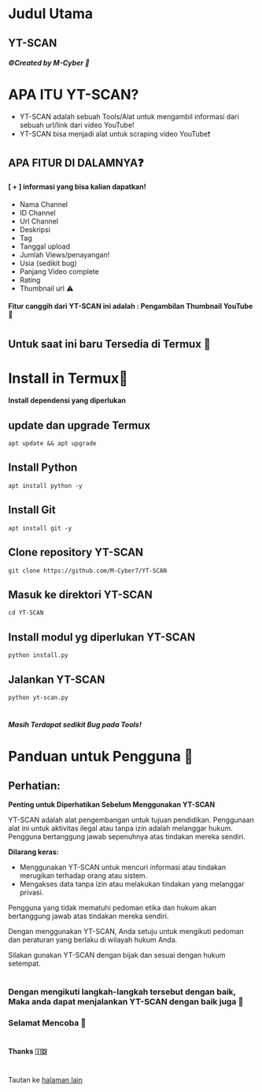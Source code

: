 # Judul Utama
## YT-SCAN
##### ©Created by M-Cyber 🔐

# APA ITU YT-SCAN?
* YT-SCAN adalah sebuah Tools/Alat untuk mengambil informasi dari sebuah url/link dari video YouTube!
* YT-SCAN bisa menjadi alat untuk scraping video YouTube❗
## APA FITUR DI DALAMNYA❓
#### [ + ] informasi yang bisa kalian dapatkan!
* Nama Channel
* ID Channel 
* Url Channel 
* Deskripsi
* Tag
* Tanggal upload 
* Jumlah Views/penayangan!
* Usia (sedikit bug)
* Panjang Video complete
* Rating
* Thumbnail url ⚠️
#### Fitur canggih dari YT-SCAN ini adalah : Pengambilan Thumbnail YouTube 🤫
#
## Untuk saat ini baru Tersedia di Termux 🙁
#
# Install in Termux🤖
#### Install dependensi yang diperlukan 
## update dan upgrade Termux 
```
apt update && apt upgrade
```
## Install Python 
```
apt install python -y 
```
## Install Git
```
apt install git -y 
```
## Clone repository YT-SCAN 
```
git clone https://github.com/M-Cyber7/YT-SCAN
```
## Masuk ke direktori YT-SCAN 
```
cd YT-SCAN
```
## Install modul yg diperlukan YT-SCAN 
```
python install.py
```
## Jalankan YT-SCAN 
```
python yt-scan.py
```
#
#
##### Masih Terdapat sedikit Bug pada Tools!
#
# Panduan untuk Pengguna 🔐

## Perhatian: 
**Penting untuk Diperhatikan Sebelum Menggunakan YT-SCAN**

YT-SCAN adalah alat pengembangan untuk tujuan pendidikan. Penggunaan alat ini untuk aktivitas ilegal atau tanpa izin adalah melanggar hukum. Pengguna bertanggung jawab sepenuhnya atas tindakan mereka sendiri.

**Dilarang keras:**
- Menggunakan YT-SCAN untuk mencuri informasi atau tindakan merugikan terhadap orang atau sistem.
- Mengakses data tanpa izin atau melakukan tindakan yang melanggar privasi.

Pengguna yang tidak mematuhi pedoman etika dan hukum akan bertanggung jawab atas tindakan mereka sendiri.

Dengan menggunakan YT-SCAN, Anda setuju untuk mengikuti pedoman dan peraturan yang berlaku di wilayah hukum Anda.

Silakan gunakan YT-SCAN dengan bijak dan sesuai dengan hukum setempat.
#
### Dengan mengikuti langkah-langkah tersebut dengan baik, Maka anda dapat menjalankan YT-SCAN dengan baik juga 🔐
### Selamat Mencoba 🚀
#
#
#### Thanks 🇮🇩
#
Tautan ke [halaman lain](URL)
